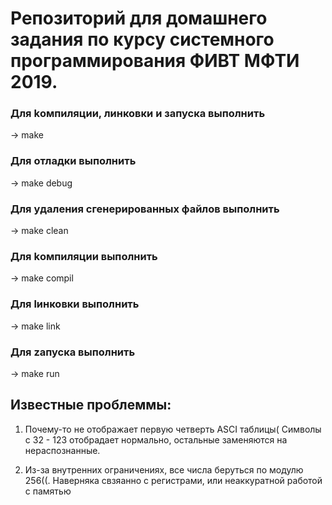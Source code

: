 # Репозиторий для домашнего задания по курсу системного программирования ФИВТ МФТИ 2019. 

### Для kомпиляции, линковки и запуска выполнить
-> make

### Для oтладки выполнить
-> make debug

### Для yдаления сгенерированных файлов выполнить
-> make clean

### Для kомпиляции выполнить
-> make compil

### Для lинковки выполнить
-> make link

### Для zапуска выполнить
-> make run

## Известные проблеммы:

1) Почему-то не отображает первую четверть ASCI таблицы(
Символы с 32 - 123 отобрадает нормально, остальные заменяются на нераспознанные.

2) Из-за внутренних ограничениях, все числа беруться по модулю 256((. Наверняка свзяанно с регистрами, или неаккуратной работой с памятью
